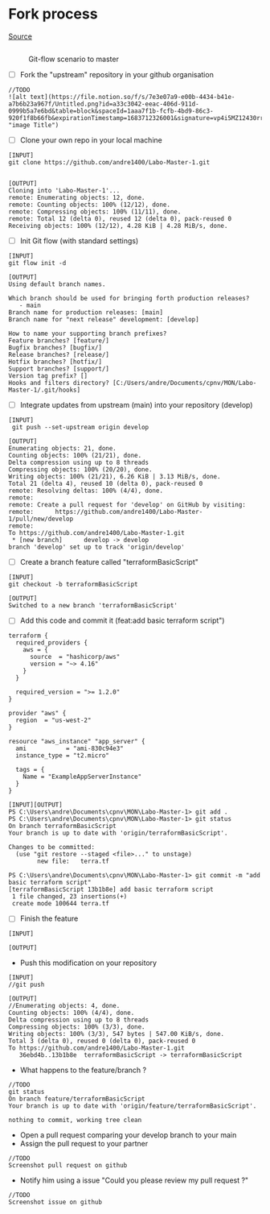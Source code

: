 # Fork process

[Source](https://docs.github.com/en/get-started/quickstart/fork-a-repo)

<figure><img src="../../.gitbook/assets/image (4).png" alt=""><figcaption><p>Git-flow scenario to master</p></figcaption></figure>

* [ ] Fork the "upstream" repository in your github organisation

```
//TODO
![alt text](https://file.notion.so/f/s/7e3e07a9-e00b-4434-b41e-a7b6b23a967f/Untitled.png?id=a33c3042-eeac-406d-911d-0999b5a7e6bd&table=block&spaceId=1aaa7f1b-fcfb-4bd9-86c3-920f1f8b66fb&expirationTimestamp=1683712326001&signature=vp4i5MZ12430rrzueoWGU98SBsdCyoOHowaORoTM0Es&downloadName=Untitled.png "image Title")
```

* [ ] Clone your own repo in your local machine

```
[INPUT]
git clone https://github.com/andre1400/Labo-Master-1.git


[OUTPUT]
Cloning into 'Labo-Master-1'...
remote: Enumerating objects: 12, done.
remote: Counting objects: 100% (12/12), done.
remote: Compressing objects: 100% (11/11), done.
remote: Total 12 (delta 0), reused 12 (delta 0), pack-reused 0
Receiving objects: 100% (12/12), 4.28 KiB | 4.28 MiB/s, done.
```

* [ ] Init Git flow (with standard settings)

```
[INPUT]
git flow init -d

[OUTPUT]
Using default branch names.

Which branch should be used for bringing forth production releases?
   - main
Branch name for production releases: [main]
Branch name for "next release" development: [develop]

How to name your supporting branch prefixes?
Feature branches? [feature/]
Bugfix branches? [bugfix/]
Release branches? [release/]
Hotfix branches? [hotfix/]
Support branches? [support/]
Version tag prefix? []
Hooks and filters directory? [C:/Users/andre/Documents/cpnv/MON/Labo-Master-1/.git/hooks]
```

* [ ] Integrate updates from upstream (main) into your repository (develop)

```
[INPUT]
 git push --set-upstream origin develop

[OUTPUT]
Enumerating objects: 21, done.
Counting objects: 100% (21/21), done.
Delta compression using up to 8 threads
Compressing objects: 100% (20/20), done.
Writing objects: 100% (21/21), 6.26 KiB | 3.13 MiB/s, done.
Total 21 (delta 4), reused 10 (delta 0), pack-reused 0
remote: Resolving deltas: 100% (4/4), done.
remote:
remote: Create a pull request for 'develop' on GitHub by visiting:
remote:      https://github.com/andre1400/Labo-Master-1/pull/new/develop
remote:
To https://github.com/andre1400/Labo-Master-1.git
 * [new branch]      develop -> develop
branch 'develop' set up to track 'origin/develop'
```

* [ ] Create a branch feature called "terraformBasicScript"

```
[INPUT]
git checkout -b terraformBasicScript

[OUTPUT]
Switched to a new branch 'terraformBasicScript'
```

* [ ] Add this code and commit it (feat:add basic terraform script")

```
terraform {
  required_providers {
    aws = {
      source  = "hashicorp/aws"
      version = "~> 4.16"
    }
  }

  required_version = ">= 1.2.0"
}

provider "aws" {
  region  = "us-west-2"
}

resource "aws_instance" "app_server" {
  ami           = "ami-830c94e3"
  instance_type = "t2.micro"

  tags = {
    Name = "ExampleAppServerInstance"
  }
}
```

```
[INPUT][OUTPUT]
PS C:\Users\andre\Documents\cpnv\MON\Labo-Master-1> git add .
PS C:\Users\andre\Documents\cpnv\MON\Labo-Master-1> git status
On branch terraformBasicScript
Your branch is up to date with 'origin/terraformBasicScript'.

Changes to be committed:
  (use "git restore --staged <file>..." to unstage)
        new file:   terra.tf

PS C:\Users\andre\Documents\cpnv\MON\Labo-Master-1> git commit -m "add basic terraform script"
[terraformBasicScript 13b1b8e] add basic terraform script
 1 file changed, 23 insertions(+)
 create mode 100644 terra.tf
```

* [ ] Finish the feature

```
[INPUT]

[OUTPUT]
```

* Push this modification on your repository

```
[INPUT]
//git push

[OUTPUT]
//Enumerating objects: 4, done.
Counting objects: 100% (4/4), done.
Delta compression using up to 8 threads
Compressing objects: 100% (3/3), done.
Writing objects: 100% (3/3), 547 bytes | 547.00 KiB/s, done.
Total 3 (delta 0), reused 0 (delta 0), pack-reused 0
To https://github.com/andre1400/Labo-Master-1.git
   36ebd4b..13b1b8e  terraformBasicScript -> terraformBasicScript
```

* What happens to the feature/branch ?

```
//TODO
git status
On branch feature/terraformBasicScript
Your branch is up to date with 'origin/feature/terraformBasicScript'.

nothing to commit, working tree clean
```

* Open a pull request comparing your develop branch to your main
* Assign the pull request to your partner

```
//TODO
Screenshot pull request on github
```

* Notify him using a issue "Could you please review my pull request ?"

```
//TODO
Screenshot issue on github
```
